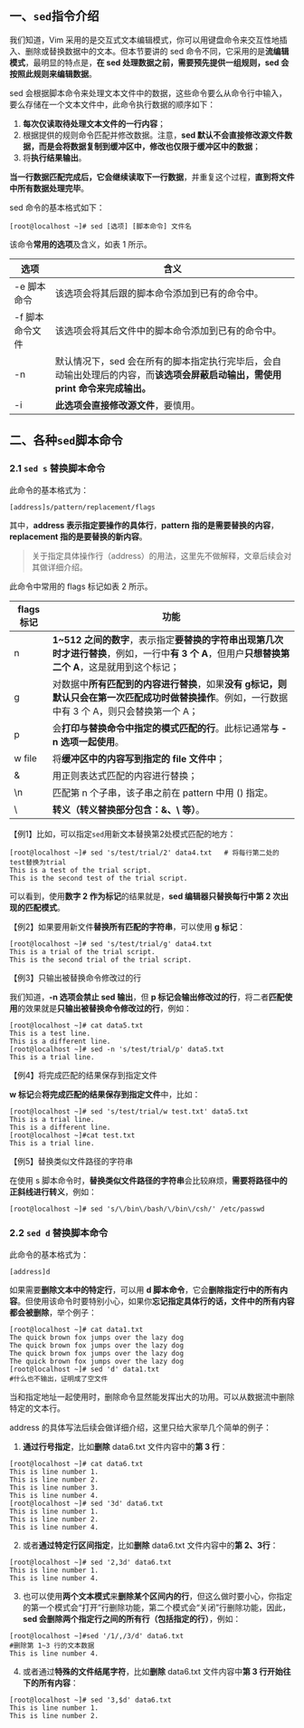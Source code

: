 ## 一、`sed`指令介绍

我们知道，Vim 采用的是交互式文本编辑模式，你可以用键盘命令来交互性地插入、删除或替换数据中的文本。但本节要讲的 sed 命令不同，它采用的是**流编辑模式**，最明显的特点是，**在 sed 处理数据之前，需要预先提供一组规则，sed 会按照此规则来编辑数据**。

sed 会根据脚本命令来处理文本文件中的数据，这些命令要么从命令行中输入，要么存储在一个文本文件中，此命令执行数据的顺序如下：

1. **每次仅读取待处理文本文件的一行内容**；
2. 根据提供的规则命令匹配并修改数据。注意，**sed 默认不会直接修改源文件数据，而是会将数据复制到缓冲区中，修改也仅限于缓冲区中的数据**；
3. 将**执行结果输出**。

**当一行数据匹配完成后，它会继续读取下一行数据**，并重复这个过程，**直到将文件中所有数据处理完毕**。

sed 命令的基本格式如下：

```shell
[root@localhost ~]# sed [选项] [脚本命令] 文件名
```

该命令**常用的选项**及含义，如表 1 所示。

| 选项            | 含义                                                         |
| --------------- | ------------------------------------------------------------ |
| -e 脚本命令     | 该选项会将其后跟的脚本命令添加到已有的命令中。               |
| -f 脚本命令文件 | 该选项会将其后文件中的脚本命令添加到已有的命令中。           |
| -n              | 默认情况下，sed 会在所有的脚本指定执行完毕后，会自动输出处理后的内容，而**该选项会屏蔽启动输出，需使用 print 命令来完成输出。** |
| -i              | **此选项会直接修改源文件**，要慎用。                         |

## 二、各种`sed`脚本命令

### 2.1 `sed s` 替换脚本命令

此命令的基本格式为：

```shell
[address]s/pattern/replacement/flags
```

其中，**address 表示指定要操作的具体行**，**pattern 指的是需要替换的内容**，**replacement 指的是要替换的新内容**。

> 关于指定具体操作行（address）的用法，这里先不做解释，文章后续会对其做详细介绍。

此命令中常用的 flags 标记如表 2 所示。

| flags 标记 | 功能                                                         |
| ---------- | ------------------------------------------------------------ |
| n          | **1~512 之间的数字**，表示指定**要替换的字符串出现第几次时才进行替换**，例如，一行中**有 3 个 A**，但用户**只想替换第二个 A**，这是就用到这个标记； |
| g          | 对数据中**所有匹配到的内容进行替换**，如果**没有 g标记，则默认只会在第一次匹配成功时做替换操作**。例如，一行数据中有 3 个 A，则只会替换第一个 A； |
| p          | 会**打印与替换命令中指定的模式匹配的行**。此标记通常**与 -n 选项一起使用**。 |
| w file     | 将**缓冲区中的内容写到指定的 file 文件中**；                 |
| &          | 用正则表达式匹配的内容进行替换；                             |
| \n         | 匹配第 n 个子串，该子串之前在 pattern 中用 \(\) 指定。       |
| \          | **转义（转义替换部分包含：&、\ 等）**。                      |

【例1】比如，可以指定` sed `用新文本替换第2处模式匹配的地方：

```shell
[root@localhost ~]# sed 's/test/trial/2' data4.txt   # 将每行第二处的test替换为trial
This is a test of the trial script.
This is the second test of the trial script.
```

可以看到，使用**数字 2 作为标记**的结果就是，**sed 编辑器只替换每行中第 2 次出现的匹配模式**。

【例2】如果要用新文件**替换所有匹配的字符串**，可以使用 **g 标记**：

```shell
[root@localhost ~]# sed 's/test/trial/g' data4.txt
This is a trial of the trial script.
This is the second trial of the trial script.
```

【例3】只输出被替换命令修改过的行

我们知道，**-n 选项会禁止 sed 输出**，但 **p 标记会输出修改过的行**，将二者**匹配使用**的效果就是**只输出被替换命令修改过的行**，例如：

```shell
[root@localhost ~]# cat data5.txt
This is a test line.
This is a different line.
[root@localhost ~]# sed -n 's/test/trial/p' data5.txt
This is a trial line.
```

【例4】将完成匹配的结果保存到指定文件

**w 标记**会**将完成匹配的结果保存到指定文件**中，比如：

```shell
[root@localhost ~]# sed 's/test/trial/w test.txt' data5.txt
This is a trial line.
This is a different line.
[root@localhost ~]#cat test.txt
This is a trial line.
```

【例5】替换类似文件路径的字符串

在使用 s 脚本命令时，**替换类似文件路径的字符串**会比较麻烦，**需要将路径中的正斜线进行转义**，例如：

```shell
[root@localhost ~]# sed 's/\/bin\/bash/\/bin\/csh/' /etc/passwd
```

### 2.2 `sed d` 替换脚本命令

此命令的基本格式为：

```shell
[address]d
```

如果需要**删除文本中的特定行**，可以用 **d 脚本命令**，它会**删除指定行中的所有内容**。但使用该命令时要特别小心，如果你**忘记指定具体行的话，文件中的所有内容都会被删除**，举个例子：

```shell
[root@localhost ~]# cat data1.txt
The quick brown fox jumps over the lazy dog
The quick brown fox jumps over the lazy dog
The quick brown fox jumps over the lazy dog
The quick brown fox jumps over the lazy dog
[root@localhost ~]# sed 'd' data1.txt
#什么也不输出，证明成了空文件
```

当和指定地址一起使用时，删除命令显然能发挥出大的功用。可以从数据流中删除特定的文本行。

address 的具体写法后续会做详细介绍，这里只给大家举几个简单的例子：

1. **通过行号指定**，比如**删除** data6.txt 文件内容中的**第 3 行**：

```shell
[root@localhost ~]# cat data6.txt
This is line number 1.
This is line number 2.
This is line number 3.
This is line number 4.
[root@localhost ~]# sed '3d' data6.txt
This is line number 1.
This is line number 2.
This is line number 4.
```

2. 或者**通过特定行区间指定**，比如**删除** data6.txt 文件内容中的**第 2、3行**：

```shell
[root@localhost ~]# sed '2,3d' data6.txt
This is line number 1.
This is line number 4.
```

3. 也可以使用**两个文本模式**来**删除某个区间内的行**，但这么做时要小心，你指定的第一个模式会“打开”行删除功能，第二个模式会“关闭”行删除功能，因此，**sed 会删除两个指定行之间的所有行（包括指定的行）**，例如：

```shell
[root@localhost ~]#sed '/1/,/3/d' data6.txt
#删除第 1~3 行的文本数据
This is line number 4.
```

4. 或者通过**特殊的文件结尾字符**，比如**删除** data6.txt 文件内容中**第 3 行开始往下的所有内容**：

```shell
[root@localhost ~]# sed '3,$d' data6.txt
This is line number 1.
This is line number 2.
```

